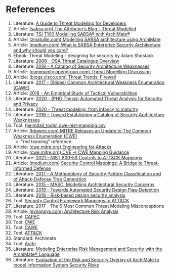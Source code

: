 # References
1. Literature: [A Guide to Threat Modelling for Developers](https://martinfowler.com/articles/agile-threat-modelling.html)
2. Article: [(sabsa.org) The Attributer’s Blog – Threat Modelled](https://sabsa.org/the-attributers-blog-threat-modelled/)
3. Literature: [TSI T100 Modelling SABSA® with ArchiMate®](https://sabsacourses.com/wp-content/uploads/2021/02/TSI-T100-Modelling-SABSA-with-ArchiMate.pdf)
4. Article: [(zinatullin.com) Modelling SABSA architecture using ArchiMate](https://zinatullin.com/2018/10/30/creating-sabsa-architecture-using-archimate-modelling-tool/)
5. Article: [(medium.com) What is SABSA Enterprise Security Architecture and why should you care?](https://medium.com/@marioplatt/what-is-sabsa-enterprise-security-architecture-and-why-should-you-care-a649418b2742)
6. Ebook: Threat Modeling - designing for security by Adam Shostack
7. Literature: [2008 - OSA Threat Catalogue Overview](https://www.opensecurityarchitecture.org/cms/library/threat_catalogue)
8. Literature: [2018 - A Catalog of Security Architecture Weaknesses](https://www.researchgate.net/publication/317929320_A_Catalog_of_Security_Architecture_Weaknesses)
9. Article: [(community.opengroup.com) Threat Modelling Discussion](https://community.opengroup.org/archimate-user-community/home/-/issues/19)
10. Article: [(blogs.cisco.com) Threat Trends: Firewall](https://blogs.cisco.com/security/threat-trends-firewall)
11. Literature: [2017 - (Slides) Common Architectural Weakness Enumeration (CAWE)](https://www.serc.net/wp-content/uploads/2017/08/SC2017S_05.3_CAWE_S.pdf)
12. Article: [2018 - An Empirical Study of Tactical Vulnerabilities](https://www.researchgate.net/publication/328519723_An_Empirical_Study_of_Tactical_Vulnerabilities)
13. Literature: [2020 - (PHD Thesis) Automated Threat Analysis for Security and Privacy](https://limo.libis.be/primo-explore/fulldisplay?docid=LIRIAS3171434&context=L&vid=Lirias&search_scope=Lirias&tab=default_tab&lang=en_US&fromSitemap=1)
14. Literature: [2020 - Threat modeling: from infancy to maturity](https://limo.libis.be/primo-explore/fulldisplay?docid=LIRIAS2947593&context=L&vid=Lirias&search_scope=Lirias&tab=default_tab&lang=en_US&fromSitemap=1)
15. Literature: [2016 - Toward Establishing a Catalog of Security Architecture Weaknesses](https://scholarworks.rit.edu/cgi/viewcontent.cgi?article=10150&context=theses)
16. Tool: [(heimdall_tools) cwe-nist-mapping.csv](https://github.com/mitre/heimdall_tools/blob/master/lib/data/cwe-nist-mapping.csv)
17. Article: [(tripwire.com) MITRE Releases an Update to The Common Weakness Enumeration (CWE)](https://www.tripwire.com/state-of-security/mitre-framework/mitre-releases-update-common-weakness-enumeration/)
    * "red teaming" reference
18. Article: [(cwe.mitre.org) Engineering for Attacks](https://cwe.mitre.org/community/swa/attacks.html)
19. Article: [(cwe.mitre.org) CVE → CWE Mapping Guidance](https://cwe.mitre.org/documents/cwe_usage/guidance.html)
20. Literature: [2021 - NIST 800-53 Controls to ATT&CK Mappings](https://ctid.mitre-engenuity.org/our-work/nist-800-53-control-mappings/)
21. Article: [(medium.com) Security Control Mappings: A Bridge to Threat-Informed Defense](https://medium.com/mitre-engenuity/security-control-mappings-a-bridge-to-threat-informed-defense-2e42a074f64a)
22. Literature: [2017 - A Methodology of Security Pattern Classification and of Attack-Defense Tree Generation](https://www.researchgate.net/publication/314522351_A_Methodology_of_Security_Pattern_Classification_and_of_Attack-Defense_Tree_Generation)
23. Literature: [2015 - MASC: Modelling Architectural Security Concerns](https://limo.libis.be/primo-explore/fulldisplay?docid=LIRIAS336639&context=L&vid=Lirias&search_scope=Lirias&tab=default_tab&lang=en_US&fromSitemap=1)
24. Literature: [2019 - Towards Automated Security Design Flaw Detection](https://limo.libis.be/primo-explore/fulldisplay?docid=LIRIAS2845370&context=L&vid=Lirias&search_scope=Lirias&tab=default_tab&lang=en_US&fromSitemap=1)
25. Literature: [2018 - Risk-based design security analysis](https://www.researchgate.net/publication/327331096_Risk-based_design_security_analysis)
26. Tool: [Security Control Framework Mappings to ATT&CK](https://github.com/center-for-threat-informed-defense/attack-control-framework-mappings)
27. Literature: 2017 - The 6 Most Common Threat Modeling Misconceptions
28. Article: [(synopsys.com) Architecture Risk Analysis](https://www.synopsys.com/software-integrity/software-security-services/software-architecture-design/risk-analysis.html)
29. Tool: [CAPEC](https://capec.mitre.org/)
30. Tool: [CWE](https://cwe.mitre.org/)
31. Tool: [CAWE](https://cwe.mitre.org/data/definitions/1008.html)
32. Tool: [ATT&CK](https://attack.mitre.org/)
33. Standard: Archimate
34. Tool: [Archi](https://www.archimatetool.com/)
35. Literature: [Modeling Enterprise Risk Management and Security with the ArchiMate® Language](https://researchportal.unamur.be/en/publications/modeling-enterprise-risk-management-and-security-with-the-archima)
36. Literature: [Evaluation of the Risk and Security Overlay of ArchiMate to model Information System Security Risks](https://ieeexplore.ieee.org/document/8089840)
